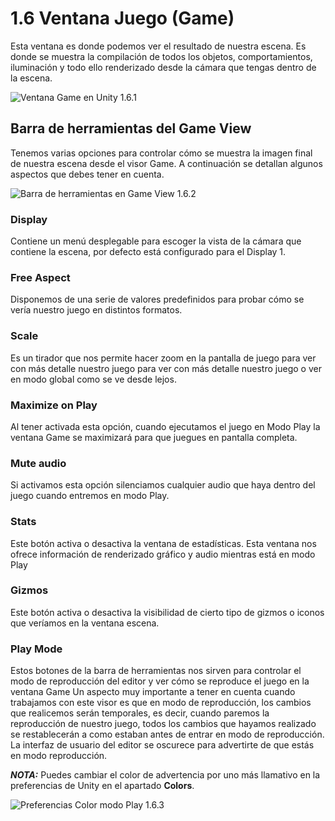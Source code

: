 # 1.6 Ventana Juego (Game)

Esta ventana es donde podemos ver el resultado de nuestra escena. Es donde se muestra la compilación de todos los objetos, comportamientos, iluminación y todo ello renderizado desde la cámara que tengas dentro de la escena.

![Ventana Game en Unity 1.6.1](https://github.com/jstleon/programacion-videojuegos/blob/main/01%20Introducci%C3%B3n%20a%20Unity/1.6%20Ventana%20Juego%20(Game)/img/1.6%20Ventana%20Game%201.6.1.png "Ventana Game en unity 1.6.1")

## Barra de herramientas del Game View
Tenemos varias opciones para controlar cómo se muestra la imagen final de nuestra escena desde el visor Game. A continuación se detallan algunos aspectos que debes tener en cuenta.

![Barra de herramientas en Game View 1.6.2](https://github.com/jstleon/programacion-videojuegos/blob/main/01%20Introducci%C3%B3n%20a%20Unity/1.6%20Ventana%20Juego%20(Game)/img/1.6_barra-de-herramientas-del-Game-View_1.6.2.png "Barra de herramientas en Game View 1.6.2")

### Display 
Contiene un menú desplegable para escoger la vista de la cámara que contiene la escena, por defecto está configurado para el Display 1.  



### Free Aspect
Disponemos de una serie de valores predefinidos para probar cómo se vería nuestro juego en distintos formatos.  



### Scale
Es un tirador que nos permite hacer zoom en la pantalla de juego para ver con más detalle nuestro juego para ver con más detalle nuestro juego o ver en modo global como se ve desde lejos.  



### Maximize on Play
Al tener activada esta opción, cuando ejecutamos el juego en Modo Play la ventana Game se maximizará para que juegues en pantalla completa.



### Mute audio
Si activamos esta opción silenciamos cualquier audio que haya dentro del juego cuando entremos en modo Play.



### Stats
Este botón activa o desactiva la ventana de estadísticas. Esta ventana nos ofrece información de renderizado gráfico y audio mientras está en modo Play



### Gizmos
Este botón activa o desactiva la visibilidad de cierto tipo de gizmos o iconos que veríamos en la ventana escena.


### Play Mode
Estos botones de la barra de herramientas nos sirven para controlar el modo de reproducción del editor y ver cómo se reproduce el juego en la ventana Game Un aspecto muy importante a tener en cuenta cuando trabajamos con este visor es que en modo de reproducción, los cambios que realicemos serán temporales, es decir, cuando paremos la reproducción de nuestro juego, todos los cambios que hayamos realizado se restablecerán a como estaban antes de entrar en modo de reproducción. La interfaz de usuario del editor se oscurece para advertirte de que estás en modo reproducción.

***NOTA:*** Puedes cambiar el color de advertencia por uno más llamativo en la preferencias de Unity en el apartado **Colors**.

![Preferencias Color modo Play 1.6.3](https://github.com/jstleon/programacion-videojuegos/blob/main/01%20Introducci%C3%B3n%20a%20Unity/1.6%20Ventana%20Juego%20(Game)/img/1.6_preferencias_unity_color_play_mode_1.6.3.png "Preferencias Color modo Play 1.6.3")

